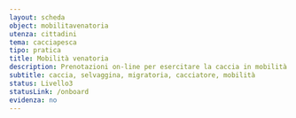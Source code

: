```yaml
---
layout: scheda
object: mobilitavenatoria
utenza: cittadini
tema: cacciapesca
tipo: pratica
title: Mobilità venatoria
description: Prenotazioni on-line per esercitare la caccia in mobilità alla selvaggina migratoria
subtitle: caccia, selvaggina, migratoria, cacciatore, mobilità
status: Livello3
statusLink: /onboard
evidenza: no
---
```

